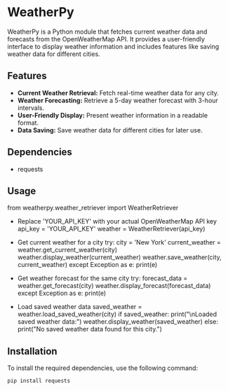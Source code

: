 # WeatherPy

WeatherPy is a Python module that fetches current weather data and forecasts from the OpenWeatherMap API. It provides a user-friendly interface to display weather information and includes features like saving weather data for different cities.

## Features

- **Current Weather Retrieval:** Fetch real-time weather data for any city.
- **Weather Forecasting:** Retrieve a 5-day weather forecast with 3-hour intervals.
- **User-Friendly Display:** Present weather information in a readable format.
- **Data Saving:** Save weather data for different cities for later use.

## Dependencies
- requests

## Usage

from weatherpy.weather_retriever import WeatherRetriever

- Replace 'YOUR_API_KEY' with your actual OpenWeatherMap API key
api_key = 'YOUR_API_KEY'
weather = WeatherRetriever(api_key)

- Get current weather for a city
try:
    city = 'New York'
    current_weather = weather.get_current_weather(city)
    weather.display_weather(current_weather)
    weather.save_weather(city, current_weather)
except Exception as e:
    print(e)

- Get weather forecast for the same city
try:
    forecast_data = weather.get_forecast(city)
    weather.display_forecast(forecast_data)
except Exception as e:
    print(e)

- Load saved weather data
saved_weather = weather.load_saved_weather(city)
if saved_weather:
    print("\nLoaded saved weather data:")
    weather.display_weather(saved_weather)
else:
    print("No saved weather data found for this city.")

## Installation

To install the required dependencies, use the following command:

```bash
pip install requests
